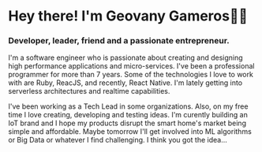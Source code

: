 # Hey there! I'm Geovany Gameros👨‍💻
### Developer, leader, friend and a passionate entrepreneur.

I'm a software engineer who is passionate about creating and designing high performance applications and micro-services. I've been a professional programmer for more than 7 years. Some of the technologies I love to work with are Ruby, ReacJS, and recently, React Native. I'm lately getting into serverless architectures and realtime capabilities. 

I've been working as a Tech Lead in some organizations. Also, on my free time I love creating, developing and testing ideas. I'm curently building an IoT brand and I hope my products disrupt the smart home's market being simple and affordable. Maybe tomorrow I'll get involved into ML algorithms or Big Data or whatever I find challenging. I think you got the idea...
